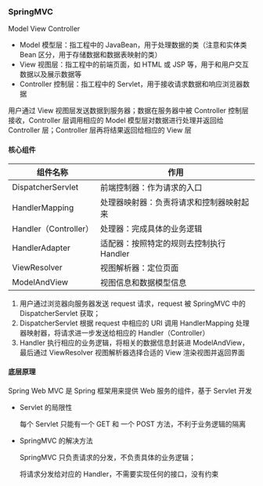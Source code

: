 ###  SpringMVC

Model View Controller

* Model 模型层：指工程中的  JavaBean，用于处理数据的类（注意和实体类 Bean 区分，用于存储数据和数据表映射的类）
* View 视图层：指工程中的前端页面，如 HTML 或 JSP 等，用于和用户交互数据以及展示数据等
* Controller 控制层：指工程中的 Servlet，用于接收请求数据和响应浏览器数据

用户通过 View 视图层发送数据到服务器；数据在服务器中被 Controller 控制层接收，Controller 层调用相应的 Model 模型层对数据进行处理并返回给 Controller 层；Controller 层再将结果返回给相应的 View 层

#### 核心组件

| 组件名称              | 作用                                     |
| --------------------- | ---------------------------------------- |
| DispatcherServlet     | 前端控制器：作为请求的入口               |
| HandlerMapping        | 处理器映射器：负责将请求和控制器映射起来 |
| Handler（Controller） | 处理器：完成具体的业务逻辑               |
| HandlerAdapter        | 适配器：按照特定的规则去控制执行 Handler |
| ViewResolver          | 视图解析器：定位页面                     |
| ModelAndView          | 视图信息和数据模型信息                   |

1. 用户通过浏览器向服务器发送 request 请求，request 被 SpringMVC 中的 DispatcherServlet 获取；
2. DispatcherServlet 根据 request 中相应的 URI 调用 HandlerMapping 处理器映射器，将请求进一步发送给相应的 Handler（Controller）
3. Handler 执行相应的业务逻辑，将相关的数据信息封装进 ModelAndView，最后通过 ViewResolver 视图解析器选择合适的 View 渲染视图并返回界面

#### 底层原理

Spring Web MVC 是 Spring 框架用来提供 Web 服务的组件，基于 Servlet 开发

* Servlet 的局限性

  每个 Servlet 只能有一个 GET 和 一个 POST 方法，不利于业务逻辑的隔离

* SpringMVC 的解决方法

  SpringMVC 只负责请求的分发，不负责具体的业务逻辑；

  将请求分发给对应的 Handler，不需要实现任何的接口，没有约束

